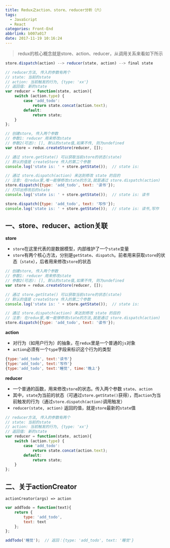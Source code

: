 ```yaml
---
title: Redux之action、store、reducer分析（六）
tags:
  - JavaScript
  - React
categories: Front-End
abbrlink: b007a017
date: 2017-11-19 10:16:24
---
```


> redux的核心概念就是store、action、reducer，从调用关系来看如下所示

```js
store.dispatch(action) --> reducer(state, action) --> final state
```

```js
// reducer方法, 传入的参数有两个
// state: 当前的state
// action: 当前触发的行为, {type: 'xx'}
// 返回值: 新的state
var reducer = function(state, action){
    switch (action.type) {
        case 'add_todo':
            return state.concat(action.text);
        default:
            return state;
    }
};

// 创建store, 传入两个参数
// 参数1: reducer 用来修改state
// 参数2(可选): [], 默认的state值,如果不传, 则为undefined
var store = redux.createStore(reducer, []);

// 通过 store.getState() 可以获取当前store的状态(state)
// 默认的值是 createStore 传入的第二个参数
console.log('state is: ' + store.getState());  // state is:

// 通过 store.dispatch(action) 来达到修改 state 的目的
// 注意: 在redux里,唯一能够修改state的方法,就是通过 store.dispatch(action)
store.dispatch({type: 'add_todo', text: '读书'});
// 打印出修改后的state
console.log('state is: ' + store.getState());  // state is: 读书

store.dispatch({type: 'add_todo', text: '写作'});
console.log('state is: ' + store.getState());  // state is: 读书,写作
```

一、store、reducer、action关联
---

**store**

- `store`在这里代表的是数据模型，内部维护了一个`state`变量
- `store`有两个核心方法，分别是`getState`、`dispatch`。前者用来获取`store`的状态（`state`），后者用来修改`store`的状态

```js
// 创建store, 传入两个参数
// 参数1: reducer 用来修改state
// 参数2(可选): [], 默认的state值,如果不传, 则为undefined
var store = redux.createStore(reducer, []);

// 通过 store.getState() 可以获取当前store的状态(state)
// 默认的值是 createStore 传入的第二个参数
console.log('state is: ' + store.getState());  // state is:

// 通过 store.dispatch(action) 来达到修改 state 的目的
// 注意: 在redux里,唯一能够修改state的方法,就是通过 store.dispatch(action)
store.dispatch({type: 'add_todo', text: '读书'});
```

**action**


- 对行为（如用户行为）的抽象，在`redux`里是一个普通的`js`对象
- `action`必须有一个`type`字段来标识这个行为的类型

```js
{type:'add_todo', text:'读书'}
{type:'add_todo', text:'写作'}
{type:'add_todo', text:'睡觉', time:'晚上'}
```

**reducer**

- 一个普通的函数，用来修改`store`的状态。传入两个参数 `state`、`action`
- 其中，`state`为当前的状态（可通过`store.getState()`获得），而`action`为当前触发的行为（通过`store.dispatch(action)`调用触发）
- `reducer(state, action)` 返回的值，就是`store`最新的`state`值

```js
// reducer方法, 传入的参数有两个
// state: 当前的state
// action: 当前触发的行为, {type: 'xx'}
// 返回值: 新的state
var reducer = function(state, action){
    switch (action.type) {
        case 'add_todo':
            return state.concat(action.text);
        default:
            return state;
    }
};
```

二、关于actionCreator
---

```
actionCreator(args) => action
```

```js
var addTodo = function(text){
    return {
        type: 'add_todo',
        text: text
    };
};

addTodo('睡觉');  // 返回：{type: 'add_todo', text: '睡觉'}
```



